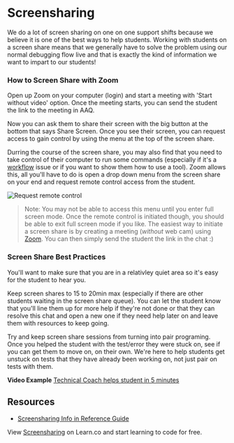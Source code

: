# Screensharing

We do a lot of screen sharing on one on one support shifts because we believe it is one of the best ways to help students. Working with students on a screen share means that we generally have to solve the problem using our normal debugging flow live and that is exactly the kind of information we want to impart to our students!

### How to Screen Share with Zoom

Open up Zoom on your computer (login) and start a meeting with 'Start without video' option. Once the meeting starts, you can send the student the link to the meeting in AAQ.

Now you can ask them to share their screen with the big button at the bottom that says Share Screen. Once you see their screen, you can request access to gain control by using the menu at the top of the screen share. 

Durring the course of the screen share, you may also find that you need to take control of their computer to run some commands (especially if it's a [workflow](https://github.com/flatiron-labs/learn-support/blob/master/common-learn-questions.md#1-learnideworkflow-issues) issue or if you want to show them how to use a tool). Zoom allows this, all you'll have to do is open a drop down menu from the screen share on your end and request remote control access from the student. 

![Request remote control](https://s3.amazonaws.com/learn-experts/screen-share-zoom-request-control.png)

>Note: You may not be able to access this menu until you enter full screen mode. Once the remote control is initiated though, you should be able to exit full screen mode if you like. 
The easiest way to initiate a screen share is by creating a meeting (_without_ web cam) using [Zoom](https://zoom.us/download). You can then simply send the student the link in the chat :)

### Screen Share Best Practices

You'll want to make sure that you are in a relativley quiet area so it's easy for the student to hear you.

Keep screen shares to 15 to 20min max (especially if there are other students waiting in the screen share queue). You can let the student know that you'll line them up for more help if they're not done or that they can resolve this chat and open a new one if they need help later on and leave them with resources to keep going. 

Try and keep screen share sessions from turning into pair programing. Once you helped the student with the test/error they were stuck on, see if you can get them to move on, on their own. We're here to help students get unstuck on tests that they have already been working on, not just pair on tests with them.

**Video Example** [Technical Coach helps student in 5 minutes](https://youtu.be/zzf-cd71-2U)

## Resources

- [Screensharing Info in Reference Guide](https://github.com/flatiron-labs/learn-support/blob/master/screen-sharing.md)

<p class='util--hide'>View <a href='https://learn.co/lessons/learn-expert-screensharing'>Screensharing</a> on Learn.co and start learning to code for free.</p>
